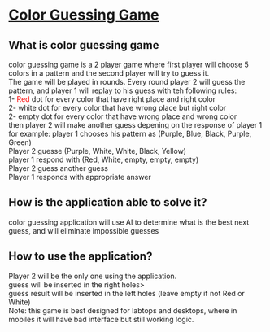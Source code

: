 # <a href="https://solve-guessing-color-game.herokuapp.com/">Color Guessing Game</a>
## What is color guessing game
color guessing game is a 2 player game where first player will choose 5 colors in a pattern and the second player will try to guess it.
<br>
The game will be played in rounds. Every round player 2 will guess the pattern, and player 1 will replay to his guess with teh following rules:
<br>
1- <span style='color:red'>Red</span> dot for every color that have right place and right color
<br>
2- <span>white</span> dot for every color that have wrong place but right color
<br>
2- empty dot for every color that have wrong place and wrong color
<br>
then player 2 will make another guess depening on the response of player 1
<br>
for example:
player 1 chooses his pattern as (Purple, Blue, Black, Purple, Green)<br>
Player 2 guesse (Purple, White, White, Black, Yellow)<br>
player 1 respond with (Red, White, empty, empty, empty)<br>
Player 2 guess another guess <br>
Player 1 responds with appropriate answer <br>


## How is the application able to solve it?
color guessing application will use AI to determine what is the best next guess, and will eliminate impossible guesses


## How to use the application?
Player 2 will be the only one using the application.<br>
guess will be inserted in the right holes><br>
guess result will be inserted in the left holes (leave empty if not Red or White)<br>
Note: this game is best designed for labtops and desktops, where in mobiles it will have bad interface but still working logic.

